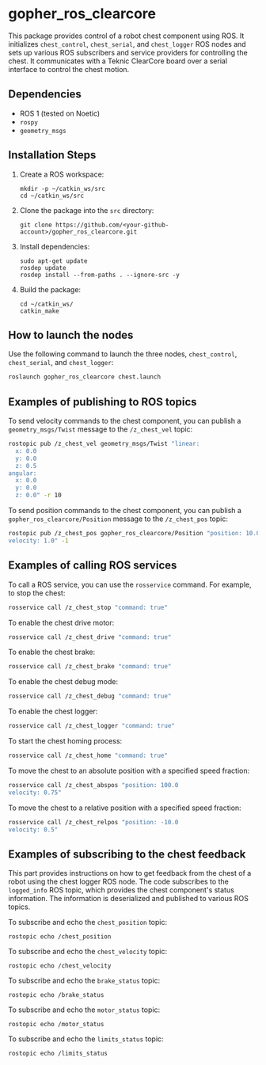 # gopher_ros_clearcore

This package provides control of a robot chest component using ROS. It initializes `chest_control`, `chest_serial`, and `chest_logger` ROS nodes and sets up various ROS subscribers and service providers for controlling the chest. It communicates with a Teknic ClearCore board over a serial interface to control the chest motion.

## Dependencies

- ROS 1 (tested on Noetic)
- `rospy`
- `geometry_msgs`

## Installation Steps

1. Create a ROS workspace:
    
    ```
    mkdir -p ~/catkin_ws/src
    cd ~/catkin_ws/src
    ```

2. Clone the package into the `src` directory:

    ```
    git clone https://github.com/<your-github-account>/gopher_ros_clearcore.git
    ```

3. Install dependencies:

    ```
    sudo apt-get update
    rosdep update
    rosdep install --from-paths . --ignore-src -y
    ```

4. Build the package:

    ```
    cd ~/catkin_ws/
    catkin_make
    ```

## How to launch the nodes

Use the following command to launch the three nodes, `chest_control`, `chest_serial`, and `chest_logger`:

```bash
roslaunch gopher_ros_clearcore chest.launch
```

## Examples of publishing to ROS topics

To send velocity commands to the chest component, you can publish a `geometry_msgs/Twist` message to the `/z_chest_vel` topic:

```bash
rostopic pub /z_chest_vel geometry_msgs/Twist "linear:
  x: 0.0
  y: 0.0
  z: 0.5
angular:
  x: 0.0
  y: 0.0
  z: 0.0" -r 10
```

To send position commands to the chest component, you can publish a `gopher_ros_clearcore/Position` message to the `/z_chest_pos` topic:

```bash
rostopic pub /z_chest_pos gopher_ros_clearcore/Position "position: 10.0
velocity: 1.0" -1
```

## Examples of calling ROS services

To call a ROS service, you can use the `rosservice` command. For example, to stop the chest:

```bash
rosservice call /z_chest_stop "command: true"
```

To enable the chest drive motor:

```bash
rosservice call /z_chest_drive "command: true"
```

To enable the chest brake:

```bash
rosservice call /z_chest_brake "command: true"
```

To enable the chest debug mode:

```bash
rosservice call /z_chest_debug "command: true"
```

To enable the chest logger:

```bash
rosservice call /z_chest_logger "command: true"
```

To start the chest homing process:

```bash
rosservice call /z_chest_home "command: true"
```

To move the chest to an absolute position with a specified speed fraction:

```bash
rosservice call /z_chest_abspos "position: 100.0
velocity: 0.75"
```

To move the chest to a relative position with a specified speed fraction:

```bash
rosservice call /z_chest_relpos "position: -10.0
velocity: 0.5"
```

## Examples of subscribing to the chest feedback

This part provides instructions on how to get feedback from the chest of a robot using the chest logger ROS node. The code subscribes to the `logged_info` ROS topic, which provides the chest component's status information. The information is deserialized and published to various ROS topics.

To subscribe and echo the `chest_position` topic:

```
rostopic echo /chest_position
```

To subscribe and echo the `chest_velocity` topic:

```
rostopic echo /chest_velocity
```

To subscribe and echo the `brake_status` topic:

```
rostopic echo /brake_status
```

To subscribe and echo the `motor_status` topic:

```
rostopic echo /motor_status
```

To subscribe and echo the `limits_status` topic:

```
rostopic echo /limits_status
```